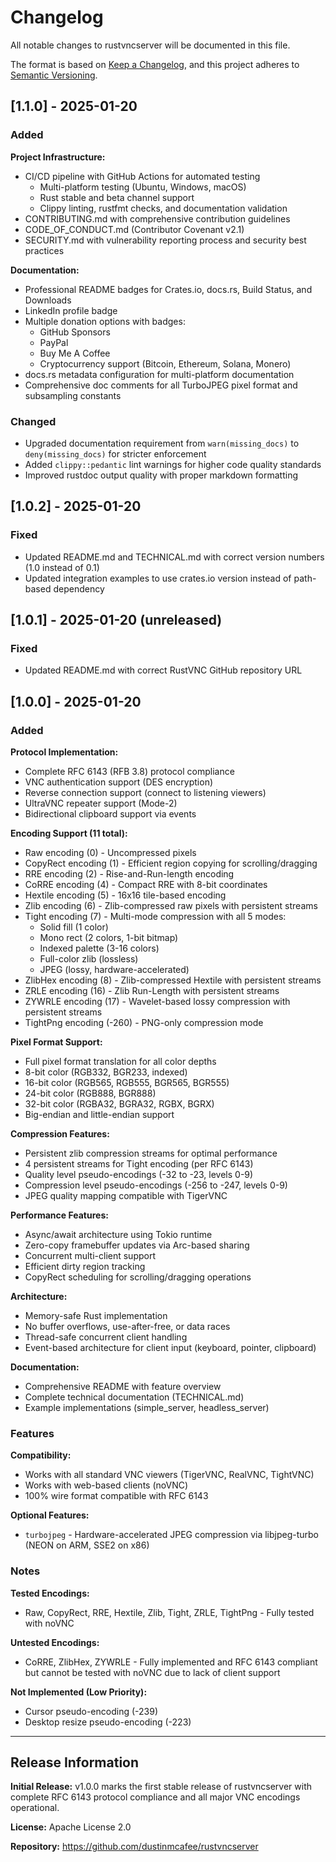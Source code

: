 # Changelog

All notable changes to rustvncserver will be documented in this file.

The format is based on [Keep a Changelog](https://keepachangelog.com/en/1.0.0/),
and this project adheres to [Semantic Versioning](https://semver.org/spec/v2.0.0.html).

## [1.1.0] - 2025-01-20

### Added

**Project Infrastructure:**
- CI/CD pipeline with GitHub Actions for automated testing
  - Multi-platform testing (Ubuntu, Windows, macOS)
  - Rust stable and beta channel support
  - Clippy linting, rustfmt checks, and documentation validation
- CONTRIBUTING.md with comprehensive contribution guidelines
- CODE_OF_CONDUCT.md (Contributor Covenant v2.1)
- SECURITY.md with vulnerability reporting process and security best practices

**Documentation:**
- Professional README badges for Crates.io, docs.rs, Build Status, and Downloads
- LinkedIn profile badge
- Multiple donation options with badges:
  - GitHub Sponsors
  - PayPal
  - Buy Me A Coffee
  - Cryptocurrency support (Bitcoin, Ethereum, Solana, Monero)
- docs.rs metadata configuration for multi-platform documentation
- Comprehensive doc comments for all TurboJPEG pixel format and subsampling constants

### Changed
- Upgraded documentation requirement from `warn(missing_docs)` to `deny(missing_docs)` for stricter enforcement
- Added `clippy::pedantic` lint warnings for higher code quality standards
- Improved rustdoc output quality with proper markdown formatting

## [1.0.2] - 2025-01-20

### Fixed
- Updated README.md and TECHNICAL.md with correct version numbers (1.0 instead of 0.1)
- Updated integration examples to use crates.io version instead of path-based dependency

## [1.0.1] - 2025-01-20 (unreleased)

### Fixed
- Updated README.md with correct RustVNC GitHub repository URL

## [1.0.0] - 2025-01-20

### Added

**Protocol Implementation:**
- Complete RFC 6143 (RFB 3.8) protocol compliance
- VNC authentication support (DES encryption)
- Reverse connection support (connect to listening viewers)
- UltraVNC repeater support (Mode-2)
- Bidirectional clipboard support via events

**Encoding Support (11 total):**
- Raw encoding (0) - Uncompressed pixels
- CopyRect encoding (1) - Efficient region copying for scrolling/dragging
- RRE encoding (2) - Rise-and-Run-length encoding
- CoRRE encoding (4) - Compact RRE with 8-bit coordinates
- Hextile encoding (5) - 16x16 tile-based encoding
- Zlib encoding (6) - Zlib-compressed raw pixels with persistent streams
- Tight encoding (7) - Multi-mode compression with all 5 modes:
  - Solid fill (1 color)
  - Mono rect (2 colors, 1-bit bitmap)
  - Indexed palette (3-16 colors)
  - Full-color zlib (lossless)
  - JPEG (lossy, hardware-accelerated)
- ZlibHex encoding (8) - Zlib-compressed Hextile with persistent streams
- ZRLE encoding (16) - Zlib Run-Length with persistent streams
- ZYWRLE encoding (17) - Wavelet-based lossy compression with persistent streams
- TightPng encoding (-260) - PNG-only compression mode

**Pixel Format Support:**
- Full pixel format translation for all color depths
- 8-bit color (RGB332, BGR233, indexed)
- 16-bit color (RGB565, RGB555, BGR565, BGR555)
- 24-bit color (RGB888, BGR888)
- 32-bit color (RGBA32, BGRA32, RGBX, BGRX)
- Big-endian and little-endian support

**Compression Features:**
- Persistent zlib compression streams for optimal performance
- 4 persistent streams for Tight encoding (per RFC 6143)
- Quality level pseudo-encodings (-32 to -23, levels 0-9)
- Compression level pseudo-encodings (-256 to -247, levels 0-9)
- JPEG quality mapping compatible with TigerVNC

**Performance Features:**
- Async/await architecture using Tokio runtime
- Zero-copy framebuffer updates via Arc-based sharing
- Concurrent multi-client support
- Efficient dirty region tracking
- CopyRect scheduling for scrolling/dragging operations

**Architecture:**
- Memory-safe Rust implementation
- No buffer overflows, use-after-free, or data races
- Thread-safe concurrent client handling
- Event-based architecture for client input (keyboard, pointer, clipboard)

**Documentation:**
- Comprehensive README with feature overview
- Complete technical documentation (TECHNICAL.md)
- Example implementations (simple_server, headless_server)

### Features

**Compatibility:**
- Works with all standard VNC viewers (TigerVNC, RealVNC, TightVNC)
- Works with web-based clients (noVNC)
- 100% wire format compatible with RFC 6143

**Optional Features:**
- `turbojpeg` - Hardware-accelerated JPEG compression via libjpeg-turbo (NEON on ARM, SSE2 on x86)

### Notes

**Tested Encodings:**
- Raw, CopyRect, RRE, Hextile, Zlib, Tight, ZRLE, TightPng - Fully tested with noVNC

**Untested Encodings:**
- CoRRE, ZlibHex, ZYWRLE - Fully implemented and RFC 6143 compliant but cannot be tested with noVNC due to lack of client support

**Not Implemented (Low Priority):**
- Cursor pseudo-encoding (-239)
- Desktop resize pseudo-encoding (-223)

---

## Release Information

**Initial Release:** v1.0.0 marks the first stable release of rustvncserver with complete RFC 6143 protocol compliance and all major VNC encodings operational.

**License:** Apache License 2.0

**Repository:** https://github.com/dustinmcafee/rustvncserver
